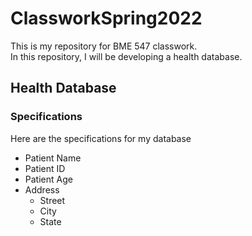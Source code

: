 # ClassworkSpring2022

This is my repository for BME 547 classwork.<br>
In this repository, I will be developing a health database.

## Health Database
### Specifications
Here are the specifications for my database
* Patient Name
* Patient ID
* Patient Age
* Address
  - Street
  - City
  - State


